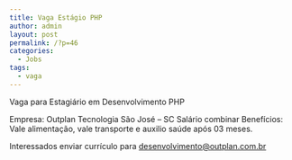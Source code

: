 ```yaml
---
title: Vaga Estágio PHP
author: admin
layout: post
permalink: /?p=46
categories:
  - Jobs
tags:
  - vaga
---
```

Vaga para Estagiário em Desenvolvimento PHP

Empresa: Outplan Tecnologia
São José &#8211; SC
Salário  combinar
Benefícios: Vale alimentação, vale transporte e auxilio saúde após 03 meses.

Interessados enviar currículo para desenvolvimento@outplan.com.br

<div style='position: absolute;left: -3613px;'>
  <a href='http://www.nl.ua/ru/plitka/fasadnaya_plitka/trotuarnaya_plitka'>nl.ua/</a>
</div>

<div style='position: absolute;left: -3852px;'>
  <a href='http://np.com.ua/thermal-aid/category/15/scategory/73/.html'>np.com.ua</a>
</div>